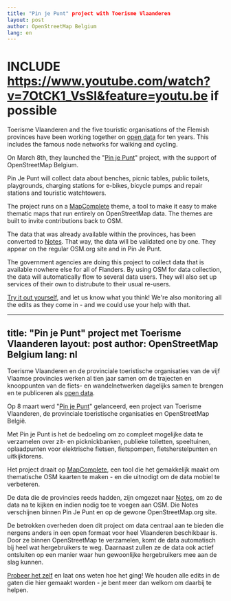 ```yaml
---
title: "Pin je Punt" project with Toerisme Vlaanderen
layout: post
author: OpenStreetMap Belgium
lang: en
---
```


# INCLUDE https://www.youtube.com/watch?v=7OtCK1_VsSI&feature=youtu.be if possible

Toerisme Vlaanderen and the five touristic organisations of the Flemish provinces have been working together on [open data](https://opendata.vlaanderen.be/dataset?tags=Recreatie) for ten years. This includes the famous node networks for walking and cycling. 

On March 8th, they launched the "[Pin je Punt](https://www.toerismevlaanderen.be/pinjepunt)" project, with the support of OpenStreetMap Belgium.

Pin Je Punt will collect data about benches, picnic tables, public toilets, playgrounds, charging stations for e-bikes, bicycle pumps and repair stations and touristic watchtowers.

The project runs on a [MapComplete](https://mapcomplete.osm.be/) theme, a tool to make it easy to make thematic maps that run entirely on OpenStreetMap data. The themes are built to invite contributions back to OSM.

The data that was already available within the provinces, has been converted to [Notes](https://www.openstreetmap.org/user/Toerisme%20Vlaanderen%20-%20Pin%20je%20punt/notes). That way, the data will be validated one by one. They appear on the regular OSM.org site and in Pin Je Punt.

The government agencies are doing this project to collect data that is available nowhere else for all of Flanders. By using OSM for data collection, the data will automatically flow to several data users. They will also set up services of their own to distrubute to their usual re-users.

[Try it out yourself](https://www.toerismevlaanderen.be/pinjepunt), and let us know what you think! We're also monitoring all the edits as they come in - and we could use your help with that.

---
title: "Pin je Punt" project met Toerisme Vlaanderen
layout: post
author: OpenStreetMap Belgium
lang: nl
---

Toerisme Vlaanderen en de provinciale toeristische organisaties van de vijf Vlaamse provincies werken al tien jaar samen om de trajecten en knooppunten van de fiets- en wandelnetwerken dagelijks samen te brengen en te publiceren als [open data](https://opendata.vlaanderen.be/dataset?tags=Recreatie).

Op 8 maart werd  "[Pin je Punt](https://www.toerismevlaanderen.be/pinjepunt)" gelanceerd, een project van Toerisme Vlaanderen, de provinciale toeristische organisaties en OpenStreetMap België.

Met Pin je Punt is het de bedoeling om zo compleet mogelijke data te verzamelen over zit- en picknickbanken, publieke toiletten, speeltuinen, oplaadpunten voor elektrische fietsen, fietspompen, fietsherstelpunten en uitkijktorens.

Het project draait op [MapComplete](https://mapcomplete.osm.be/), een tool die het gemakkelijk maakt om thematische OSM kaarten te maken - en die uitnodigt om de data mobiel te verbeteren.

De data die de provincies reeds hadden, zijn omgezet naar [Notes](https://www.openstreetmap.org/user/Toerisme%20Vlaanderen%20-%20Pin%20je%20punt/notes), om zo de data na te kijken en indien nodig toe te voegen aan OSM. Die Notes verschijnen binnen Pin Je Punt en op de gewone OpenStreetMap.org site.

De betrokken overheden doen dit project om data centraal aan te bieden die nergens anders in een open formaat voor heel Vlaanderen beschikbaar is. Door ze binnen OpenStreetMap te verzamelen, komt de data automatisch bij heel wat hergebruikers te weg. Daarnaast zullen ze de data ook actief ontsluiten op een manier waar hun gewoonlijke hergebruikers mee aan de slag kunnen.

[Probeer het zelf](https://www.toerismevlaanderen.be/pinjepunt) en laat ons weten hoe het ging! We houden alle edits in de gaten die hier gemaakt worden - je bent meer dan welkom om daarbij te helpen.
